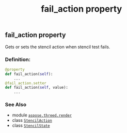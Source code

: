 ﻿---
title: fail_action property
second_title: Aspose.3D for Python via .NET API References
description: 
type: docs
weight: 50
url: /python-net/aspose.threed.render/stencilstate/fail_action/
is_root: false
---

## fail_action property


Gets or sets the stencil action when stencil test fails.
### Definition:
```python
@property
def fail_action(self):
    ...
@fail_action.setter
def fail_action(self, value):
    ...
```

### See Also
* module [`aspose.threed.render`](../../)
* class [`StencilAction`](/3d/python-net/aspose.threed.render/stencilaction)
* class [`StencilState`](/3d/python-net/aspose.threed.render/stencilstate)
